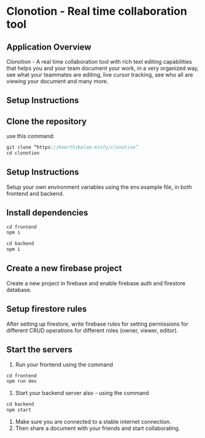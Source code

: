 # Clonotion - Real time collaboration tool

## Application Overview

Clonotion - A real time collaboration tool with rich text editing capabilities that helps you and your team document your work, in a very organized way, see what your teammates are editing, live cursor tracking, see who all are viewing your document and many more.

## Setup Instructions

## **Clone the repository**

use this command: 

```jsx
git clone “https://KeerthiKelam-minfy/clonotion”
cd clonotion
```

## Setup Instructions

Setup your own environment variables using the env.example file, in both frontend and backend.

## Install dependencies

```jsx
cd frontend
npm i

cd backend
npm i
```

## Create a new firebase project

Create a new project in firebase and enable firebase auth and firestore database.

## Setup firestore rules

After setting up firestore, write firebase rules for setting permissions for different CRUD operations for different roles (owner, viewer, editor).

## Start the servers

1. Run your frontend using the command

```jsx
cd frontend
npm run dev
```

1. Start your backend server also - using the command  

```jsx
cd backend
npm start
```

1. Make sure you are connected to a stable internet connection.
2. Then share a document with your friends and start collaborating.
